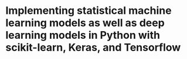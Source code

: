 # Implementing statistical machine learning models as well as deep learning models in Python with scikit-learn, Keras, and Tensorflow
